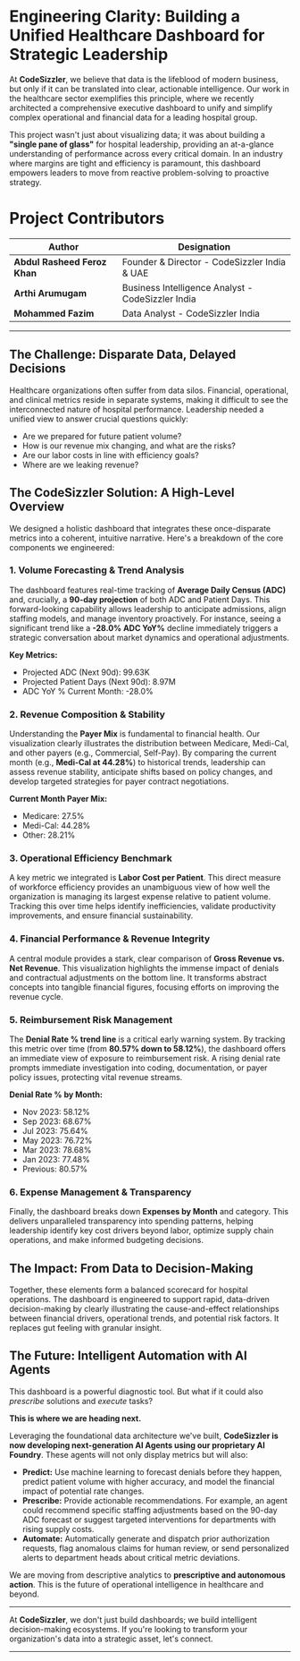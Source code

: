 # Engineering Clarity: Building a Unified Healthcare Dashboard for Strategic Leadership

At **CodeSizzler**, we believe that data is the lifeblood of modern business, but only if it can be translated into clear, actionable intelligence. Our work in the healthcare sector exemplifies this principle, where we recently architected a comprehensive executive dashboard to unify and simplify complex operational and financial data for a leading hospital group.

This project wasn't just about visualizing data; it was about building a **"single pane of glass"** for hospital leadership, providing an at-a-glance understanding of performance across every critical domain. In an industry where margins are tight and efficiency is paramount, this dashboard empowers leaders to move from reactive problem-solving to proactive strategy.

# Project Contributors

| Author             | Designation                |
|--------------------|-----------------------------|
| **Abdul Rasheed Feroz Khan** | Founder & Director - CodeSizzler India & UAE |
| **Arthi Arumugam**           | Business Intelligence Analyst - CodeSizzler India           |
| **Mohammed Fazim**           | Data Analyst - CodeSizzler India |
---
## The Challenge: Disparate Data, Delayed Decisions

Healthcare organizations often suffer from data silos. Financial, operational, and clinical metrics reside in separate systems, making it difficult to see the interconnected nature of hospital performance. Leadership needed a unified view to answer crucial questions quickly:

- Are we prepared for future patient volume?
- How is our revenue mix changing, and what are the risks?
- Are our labor costs in line with efficiency goals?
- Where are we leaking revenue?

## The CodeSizzler Solution: A High-Level Overview

We designed a holistic dashboard that integrates these once-disparate metrics into a coherent, intuitive narrative. Here's a breakdown of the core components we engineered:

### 1. Volume Forecasting & Trend Analysis

The dashboard features real-time tracking of **Average Daily Census (ADC)** and, crucially, a **90-day projection** of both ADC and Patient Days. This forward-looking capability allows leadership to anticipate admissions, align staffing models, and manage inventory proactively. For instance, seeing a significant trend like a **-28.0% ADC YoY%** decline immediately triggers a strategic conversation about market dynamics and operational adjustments.

**Key Metrics:**
- Projected ADC (Next 90d): 99.63K
- Projected Patient Days (Next 90d): 8.97M
- ADC YoY % Current Month: -28.0%

### 2. Revenue Composition & Stability

Understanding the **Payer Mix** is fundamental to financial health. Our visualization clearly illustrates the distribution between Medicare, Medi-Cal, and other payers (e.g., Commercial, Self-Pay). By comparing the current month (e.g., **Medi-Cal at 44.28%**) to historical trends, leadership can assess revenue stability, anticipate shifts based on policy changes, and develop targeted strategies for payer contract negotiations.

**Current Month Payer Mix:**
- Medicare: 27.5%
- Medi-Cal: 44.28%
- Other: 28.21%

### 3. Operational Efficiency Benchmark

A key metric we integrated is **Labor Cost per Patient**. This direct measure of workforce efficiency provides an unambiguous view of how well the organization is managing its largest expense relative to patient volume. Tracking this over time helps identify inefficiencies, validate productivity improvements, and ensure financial sustainability.

### 4. Financial Performance & Revenue Integrity

A central module provides a stark, clear comparison of **Gross Revenue vs. Net Revenue**. This visualization highlights the immense impact of denials and contractual adjustments on the bottom line. It transforms abstract concepts into tangible financial figures, focusing efforts on improving the revenue cycle.

### 5. Reimbursement Risk Management

The **Denial Rate % trend line** is a critical early warning system. By tracking this metric over time (from **80.57% down to 58.12%**), the dashboard offers an immediate view of exposure to reimbursement risk. A rising denial rate prompts immediate investigation into coding, documentation, or payer policy issues, protecting vital revenue streams.

**Denial Rate % by Month:**
- Nov 2023: 58.12%
- Sep 2023: 68.67%
- Jul 2023: 75.64%
- May 2023: 76.72%
- Mar 2023: 78.68%
- Jan 2023: 77.48%
- Previous: 80.57%

### 6. Expense Management & Transparency

Finally, the dashboard breaks down **Expenses by Month** and category. This delivers unparalleled transparency into spending patterns, helping leadership identify key cost drivers beyond labor, optimize supply chain operations, and make informed budgeting decisions.

## The Impact: From Data to Decision-Making

Together, these elements form a balanced scorecard for hospital operations. The dashboard is engineered to support rapid, data-driven decision-making by clearly illustrating the cause-and-effect relationships between financial drivers, operational trends, and potential risk factors. It replaces gut feeling with granular insight.

## The Future: Intelligent Automation with AI Agents

This dashboard is a powerful diagnostic tool. But what if it could also *prescribe* solutions and *execute* tasks?

**This is where we are heading next.**

Leveraging the foundational data architecture we've built, **CodeSizzler is now developing next-generation AI Agents using our proprietary AI Foundry**. These agents will not only display metrics but will also:

- **Predict:** Use machine learning to forecast denials before they happen, predict patient volume with higher accuracy, and model the financial impact of potential rate changes.
- **Prescribe:** Provide actionable recommendations. For example, an agent could recommend specific staffing adjustments based on the 90-day ADC forecast or suggest targeted interventions for departments with rising supply costs.
- **Automate:** Automatically generate and dispatch prior authorization requests, flag anomalous claims for human review, or send personalized alerts to department heads about critical metric deviations.

We are moving from descriptive analytics to **prescriptive and autonomous action**. This is the future of operational intelligence in healthcare and beyond.

---

At **CodeSizzler**, we don't just build dashboards; we build intelligent decision-making ecosystems. If you're looking to transform your organization's data into a strategic asset, let's connect.

---
